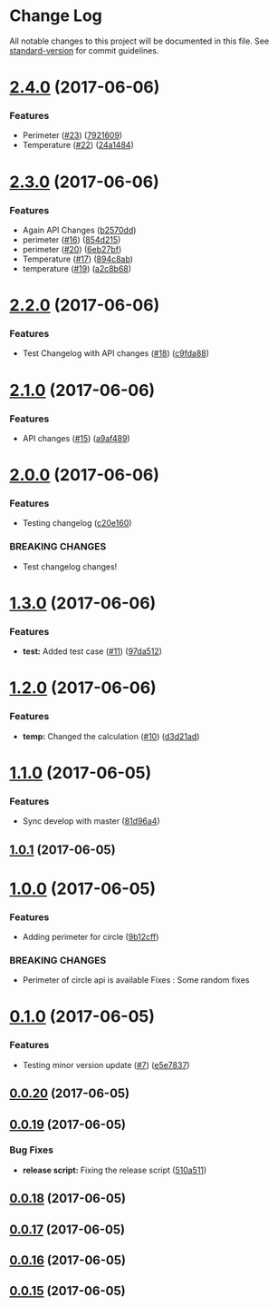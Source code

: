 # Change Log

All notable changes to this project will be documented in this file. See [standard-version](https://github.com/conventional-changelog/standard-version) for commit guidelines.

<a name="2.4.0"></a>
# [2.4.0](https://github.com/ansujohn/babel-webpack-lib-example/compare/v2.3.0...v2.4.0) (2017-06-06)


### Features

* Perimeter ([#23](https://github.com/ansujohn/babel-webpack-lib-example/issues/23)) ([7921609](https://github.com/ansujohn/babel-webpack-lib-example/commit/7921609))
* Temperature ([#22](https://github.com/ansujohn/babel-webpack-lib-example/issues/22)) ([24a1484](https://github.com/ansujohn/babel-webpack-lib-example/commit/24a1484))



<a name="2.3.0"></a>
# [2.3.0](https://github.com/ansujohn/babel-webpack-lib-example/compare/v2.2.0...v2.3.0) (2017-06-06)


### Features

* Again API Changes ([b2570dd](https://github.com/ansujohn/babel-webpack-lib-example/commit/b2570dd))
* perimeter ([#16](https://github.com/ansujohn/babel-webpack-lib-example/issues/16)) ([854d215](https://github.com/ansujohn/babel-webpack-lib-example/commit/854d215))
* perimeter ([#20](https://github.com/ansujohn/babel-webpack-lib-example/issues/20)) ([6eb27bf](https://github.com/ansujohn/babel-webpack-lib-example/commit/6eb27bf))
* Temperature ([#17](https://github.com/ansujohn/babel-webpack-lib-example/issues/17)) ([894c8ab](https://github.com/ansujohn/babel-webpack-lib-example/commit/894c8ab))
* temperature ([#19](https://github.com/ansujohn/babel-webpack-lib-example/issues/19)) ([a2c8b68](https://github.com/ansujohn/babel-webpack-lib-example/commit/a2c8b68))



<a name="2.2.0"></a>
# [2.2.0](https://github.com/ansujohn/babel-webpack-lib-example/compare/v2.1.0...v2.2.0) (2017-06-06)


### Features

* Test Changelog with API changes ([#18](https://github.com/ansujohn/babel-webpack-lib-example/issues/18)) ([c9fda88](https://github.com/ansujohn/babel-webpack-lib-example/commit/c9fda88))



<a name="2.1.0"></a>
# [2.1.0](https://github.com/ansujohn/babel-webpack-lib-example/compare/v2.0.0...v2.1.0) (2017-06-06)


### Features

* API changes ([#15](https://github.com/ansujohn/babel-webpack-lib-example/issues/15)) ([a9af489](https://github.com/ansujohn/babel-webpack-lib-example/commit/a9af489))



<a name="2.0.0"></a>
# [2.0.0](https://github.com/ansujohn/babel-webpack-lib-example/compare/v1.3.0...v2.0.0) (2017-06-06)


### Features

* Testing changelog ([c20e160](https://github.com/ansujohn/babel-webpack-lib-example/commit/c20e160))


### BREAKING CHANGES

* Test changelog changes!



<a name="1.3.0"></a>
# [1.3.0](https://github.com/ansujohn/babel-webpack-lib-example/compare/v1.2.0...v1.3.0) (2017-06-06)


### Features

* **test:** Added test case ([#11](https://github.com/ansujohn/babel-webpack-lib-example/issues/11)) ([97da512](https://github.com/ansujohn/babel-webpack-lib-example/commit/97da512))



<a name="1.2.0"></a>
# [1.2.0](https://github.com/ansujohn/babel-webpack-lib-example/compare/v1.1.0...v1.2.0) (2017-06-06)


### Features

* **temp:** Changed the calculation ([#10](https://github.com/ansujohn/babel-webpack-lib-example/issues/10)) ([d3d21ad](https://github.com/ansujohn/babel-webpack-lib-example/commit/d3d21ad))



<a name="1.1.0"></a>
# [1.1.0](https://github.com/ansujohn/babel-webpack-lib-example/compare/v1.0.1...v1.1.0) (2017-06-05)


### Features

* Sync develop with master ([81d96a4](https://github.com/ansujohn/babel-webpack-lib-example/commit/81d96a4))



<a name="1.0.1"></a>
## [1.0.1](https://github.com/ansujohn/babel-webpack-lib-example/compare/v1.0.0...v1.0.1) (2017-06-05)



<a name="1.0.0"></a>
# [1.0.0](https://github.com/ansujohn/babel-webpack-lib-example/compare/v0.1.0...v1.0.0) (2017-06-05)


### Features

* Adding perimeter for circle ([9b12cff](https://github.com/ansujohn/babel-webpack-lib-example/commit/9b12cff))


### BREAKING CHANGES

* Perimeter of circle api is available
Fixes : Some random fixes



<a name="0.1.0"></a>
# [0.1.0](https://github.com/ansujohn/babel-webpack-lib-example/compare/v0.0.20...v0.1.0) (2017-06-05)


### Features

* Testing minor version update ([#7](https://github.com/ansujohn/babel-webpack-lib-example/issues/7)) ([e5e7837](https://github.com/ansujohn/babel-webpack-lib-example/commit/e5e7837))



<a name="0.0.20"></a>
## [0.0.20](https://github.com/ansujohn/babel-webpack-lib-example/compare/v0.0.19...v0.0.20) (2017-06-05)



<a name="0.0.19"></a>
## [0.0.19](https://github.com/ansujohn/babel-webpack-lib-example/compare/v0.0.18...v0.0.19) (2017-06-05)


### Bug Fixes

* **release script:** Fixing the release script ([510a511](https://github.com/ansujohn/babel-webpack-lib-example/commit/510a511))



<a name="0.0.18"></a>
## [0.0.18](https://github.com/ansujohn/babel-webpack-lib-example/compare/v0.0.17...v0.0.18) (2017-06-05)



<a name="0.0.17"></a>
## [0.0.17](https://github.com/ansujohn/babel-webpack-lib-example/compare/v0.0.16...v0.0.17) (2017-06-05)



<a name="0.0.16"></a>
## [0.0.16](https://github.com/ansujohn/babel-webpack-lib-example/compare/v0.0.15...v0.0.16) (2017-06-05)




<a name="0.0.15"></a>
## [0.0.15](https://github.com/ansujohn/babel-webpack-lib-example/compare/v0.0.2...v0.0.15) (2017-06-05)
